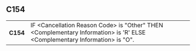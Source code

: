 ## C154
<table>
 <tr>
  <th>
   C154
  </th>
  <td>
   IF &lt;Cancellation Reason Code&gt; is "Other"  THEN &lt;Complementary Information&gt; is 'R'  ELSE &lt;Complementary Information&gt; is "O".
  </td>
 </tr>
</table>
